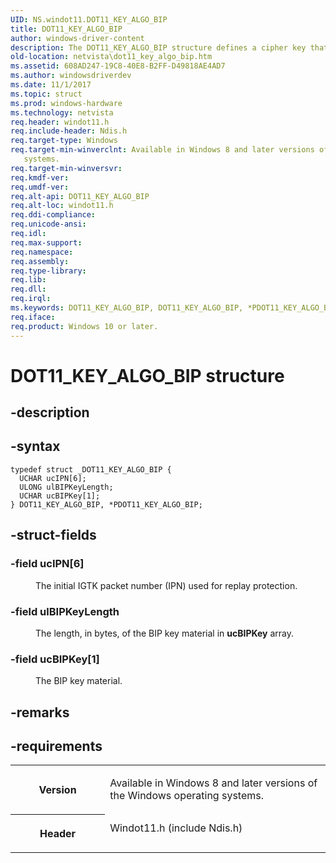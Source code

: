 ```yaml
---
UID: NS.windot11.DOT11_KEY_ALGO_BIP
title: DOT11_KEY_ALGO_BIP
author: windows-driver-content
description: The DOT11_KEY_ALGO_BIP structure defines a cipher key that is used by the Broadcast Integrity Protocol (BIP) algorithm for management frame integrity protection.
old-location: netvista\dot11_key_algo_bip.htm
ms.assetid: 608AD247-19C8-40E8-B2FF-D49818AE4AD7
ms.author: windowsdriverdev
ms.date: 11/1/2017
ms.topic: struct
ms.prod: windows-hardware
ms.technology: netvista
req.header: windot11.h
req.include-header: Ndis.h
req.target-type: Windows
req.target-min-winverclnt: Available in Windows 8 and later versions of the Windows operating
   systems.
req.target-min-winversvr: 
req.kmdf-ver: 
req.umdf-ver: 
req.alt-api: DOT11_KEY_ALGO_BIP
req.alt-loc: windot11.h
req.ddi-compliance: 
req.unicode-ansi: 
req.idl: 
req.max-support: 
req.namespace: 
req.assembly: 
req.type-library: 
req.lib: 
req.dll: 
req.irql: 
ms.keywords: DOT11_KEY_ALGO_BIP, DOT11_KEY_ALGO_BIP, *PDOT11_KEY_ALGO_BIP
req.iface: 
req.product: Windows 10 or later.
---
```


# DOT11_KEY_ALGO_BIP structure



## -description

## -syntax

````
typedef struct _DOT11_KEY_ALGO_BIP {
  UCHAR ucIPN[6];
  ULONG ulBIPKeyLength;
  UCHAR ucBIPKey[1];
} DOT11_KEY_ALGO_BIP, *PDOT11_KEY_ALGO_BIP;
````


## -struct-fields
<dl>

### -field <b>ucIPN[6]</b>

<dd>
<p>The initial IGTK packet number (IPN) used for replay protection.</p>
</dd>

### -field <b>ulBIPKeyLength</b>

<dd>
<p>The length, in bytes, of the BIP key material in <b>ucBIPKey</b> array.</p>
</dd>

### -field <b>ucBIPKey[1]</b>

<dd>
<p>The BIP key material.</p>
</dd>
</dl>

## -remarks


## -requirements
<table>
<tr>
<th width="30%">
<p>Version</p>
</th>
<td width="70%">
<p>Available in Windows 8 and later versions of the Windows operating
   systems.</p>
</td>
</tr>
<tr>
<th width="30%">
<p>Header</p>
</th>
<td width="70%">
<dl>
<dt>Windot11.h (include Ndis.h)</dt>
</dl>
</td>
</tr>
</table>